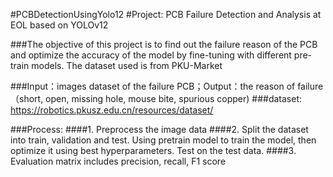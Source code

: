 #PCBDetectionUsingYolo12
#Project: PCB Failure Detection and Analysis at EOL based on YOLOv12



###The objective of this project is to find out the failure reason of the PCB and optimize the accuracy of the model by fine-tuning with different pre-train models. The dataset used is from PKU-Market


###Input：images dataset of the failure PCB；Output：the reason of failure（short, open, missing hole, mouse bite, spurious copper)
###dataset: https://robotics.pkusz.edu.cn/resources/dataset/

###Process:
####1. Preprocess the image data
####2. Split the dataset into train, validation and test. Using pretrain model to train the model, then optimize it using best hyperparameters. Test on the test data.
####3. Evaluation matrix includes precision, recall, F1 score
